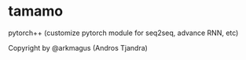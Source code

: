 # tamamo 

pytorch++ (customize pytorch module for seq2seq, advance RNN, etc)

Copyright by @arkmagus (Andros Tjandra)
